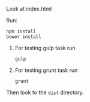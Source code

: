 Look at index.html


Run:
```
npm install
bower install
```

1. For testing gulp task run
   ```
   gulp
   ```

2. For testing grunt task run
   ```
   grunt
   ```

Then look to the `dist` directory.
